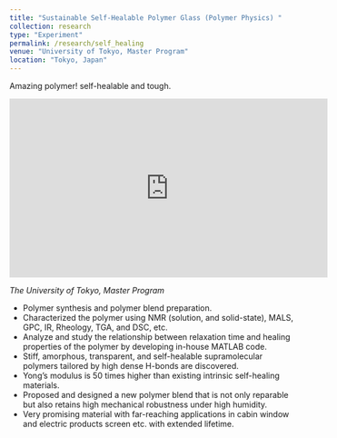 ```yaml
---
title: "Sustainable Self-Healable Polymer Glass (Polymer Physics) "
collection: research
type: "Experiment"
permalink: /research/self_healing
venue: "University of Tokyo, Master Program"
location: "Tokyo, Japan"
---
```


Amazing polymer! self-healable and tough.

<iframe width="560" height="315" src="https://www.youtube.com/embed/VJCX0xgQFBE" title="Self-healing" frameborder="0" allow="accelerometer; autoplay; clipboard-write; encrypted-media; gyroscope; picture-in-picture" allowfullscreen></iframe>

*The University of Tokyo, Master Program*

- Polymer synthesis and polymer blend preparation.
- Characterized the polymer using NMR (solution, and solid-state), MALS, GPC, IR, Rheology, TGA, and DSC, etc.
- Analyze and study the relationship between relaxation time and healing properties of the polymer by developing in-house MATLAB code. 
- Stiff, amorphous, transparent, and self-healable supramolecular polymers tailored by high dense H-bonds are discovered. 
- Yong’s modulus is 50 times higher than existing intrinsic self-healing materials.
- Proposed and designed a new polymer blend that is not only reparable but also retains high mechanical robustness under high humidity. 
- Very promising material with far-reaching applications in cabin window and electric products screen etc. with extended lifetime. 
 
